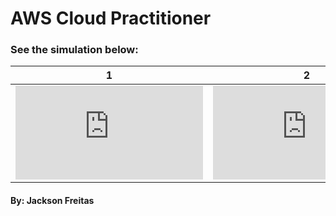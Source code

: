 # AWS Cloud Practitioner 
### See the simulation below:


| 1 | 2 | 3 | 4 | 5 |
|---|---|---|---|---|
|![Simuldado 1](https://github.com/jacksonMarcelinoFreitas/AWS_Cloud_Practitioner_Simulator/blob/master/simulado_one.md)|![Simuldado 2](https://github.com/jacksonMarcelinoFreitas/AWS_Cloud_Practitioner_Simulator/blob/master/simulado_two.md)|![Simuldado 3]()|![Simuldado 4]()|![Simuldado 5]()|

#### By: Jackson Freitas 

